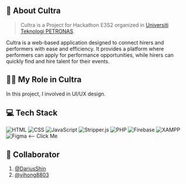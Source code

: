 ## 🎻 About Cultra
> Cultra is a Project for Hackathon E3S2 organized in [Universiti Teknologi PETRONAS](https://www.utp.edu.my/Pages/Home.aspx).

Cultra is a web-based application designed to connect hirers and performers with ease and efficiency. It provides a platform where performers can apply for performance opportunities, while hirers can quickly find and hire talent for their events. 

## 🧑‍💼 My Role in Cultra
In this project, I involved in UI/UX design.

## 💻 Tech Stack
![HTML](https://img.shields.io/badge/HTML-%23E34F26.svg?logo=html5&logoColor=white)
![CSS](https://img.shields.io/badge/CSS-%231572B6.svg?logo=css3&logoColor=white)
![JavaScript](https://img.shields.io/badge/JavaScript-%23F7DF1E.svg?logo=javascript&logoColor=black)
![Stripper.js](https://img.shields.io/badge/Stripper.js-%2338B2AC.svg?logo=javascript&logoColor=white)
![PHP](https://img.shields.io/badge/PHP-%23777BB4.svg?logo=php&logoColor=white)
![Firebase](https://img.shields.io/badge/Firebase-%23FFCA28.svg?logo=firebase&logoColor=black)
![XAMPP](https://img.shields.io/badge/XAMPP-%23FB7A24.svg?logo=xampp&logoColor=white)
![[Figma](https://img.shields.io/badge/Figma-%23F24E1E.svg?logo=figma&logoColor=white)
](https://www.figma.com/design/QL9aq3tCZOSyLQjxdbNWB5/CULTRA?node-id=0-1&t=e7ZaWIl0HybEnC3x-1) <-- Click Me

## 🤝 Collaborator
1. [@DariusShin](https://github.com/DariusShin)
2. [@yihong8803](hhtps://github.com/yihong8803)
